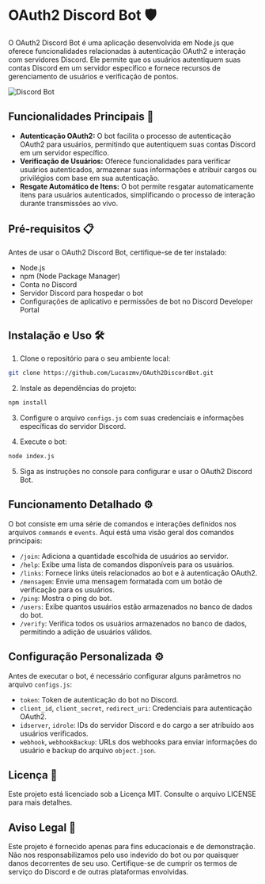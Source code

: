 # OAuth2 Discord Bot 🛡️

O OAuth2 Discord Bot é uma aplicação desenvolvida em Node.js que oferece funcionalidades relacionadas à autenticação OAuth2 e interação com servidores Discord. Ele permite que os usuários autentiquem suas contas Discord em um servidor específico e fornece recursos de gerenciamento de usuários e verificação de pontos.

![Discord Bot](https://i.imgur.com/QjFHH27.png)

## Funcionalidades Principais 🚀

- **Autenticação OAuth2:** O bot facilita o processo de autenticação OAuth2 para usuários, permitindo que autentiquem suas contas Discord em um servidor específico.
- **Verificação de Usuários:** Oferece funcionalidades para verificar usuários autenticados, armazenar suas informações e atribuir cargos ou privilégios com base em sua autenticação.
- **Resgate Automático de Itens:** O bot permite resgatar automaticamente itens para usuários autenticados, simplificando o processo de interação durante transmissões ao vivo.

## Pré-requisitos 📋

Antes de usar o OAuth2 Discord Bot, certifique-se de ter instalado:

- Node.js
- npm (Node Package Manager)
- Conta no Discord
- Servidor Discord para hospedar o bot
- Configurações de aplicativo e permissões de bot no Discord Developer Portal

## Instalação e Uso 🛠️

1. Clone o repositório para o seu ambiente local:

```sh
git clone https://github.com/Lucaszmv/OAuth2DiscordBot.git
```

2. Instale as dependências do projeto:

```sh
npm install
```

3. Configure o arquivo ```configs.js``` com suas credenciais e informações específicas do servidor Discord.

4. Execute o bot:

```sh
node index.js
```

5. Siga as instruções no console para configurar e usar o OAuth2 Discord Bot.

## Funcionamento Detalhado ⚙️

O bot consiste em uma série de comandos e interações definidos nos arquivos ```commands``` e ```events```. Aqui está uma visão geral dos comandos principais:

- ```/join```: Adiciona a quantidade escolhida de usuários ao servidor.
- ```/help```: Exibe uma lista de comandos disponíveis para os usuários.
- ```/links```: Fornece links úteis relacionados ao bot e à autenticação OAuth2.
- ```/mensagem```: Envie uma mensagem formatada com um botão de verificação para os usuários.
- ```/ping```: Mostra o ping do bot.
- ```/users```: Exibe quantos usuários estão armazenados no banco de dados do bot.
- ```/verify```: Verifica todos os usuários armazenados no banco de dados, permitindo a adição de usuários válidos.

## Configuração Personalizada ⚙️

Antes de executar o bot, é necessário configurar alguns parâmetros no arquivo ```configs.js```:

- ```token```: Token de autenticação do bot no Discord.
- ```client_id```, ```client_secret```, ```redirect_uri```: Credenciais para autenticação OAuth2.
- ```idserver```, ```idrole```: IDs do servidor Discord e do cargo a ser atribuído aos usuários verificados.
- ```webhook```, ```webhookBackup```: URLs dos webhooks para enviar informações do usuário e backup do arquivo ```object.json```.

## Licença 📄

Este projeto está licenciado sob a Licença MIT. Consulte o arquivo LICENSE para mais detalhes.

## Aviso Legal 📄

Este projeto é fornecido apenas para fins educacionais e de demonstração. Não nos responsabilizamos pelo uso indevido do bot ou por quaisquer danos decorrentes de seu uso. Certifique-se de cumprir os termos de serviço do Discord e de outras plataformas envolvidas.
